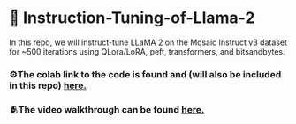 # 🤖 Instruction-Tuning-of-Llama-2

In this repo, we will instruct-tune LLaMA 2 on the Mosaic Instruct v3 dataset for ~500 iterations using QLora/LoRA, peft, transformers, and bitsandbytes.

### ⚙️The colab link to the code is found and (will also be included in this repo) [here.](https://colab.research.google.com/drive/1R60cre8JiqD2smQqirLPWQGemS7s16e1?usp=sharing)

### 🫂The video walkthrough can be found [here.](https://www.loom.com/share/b6071cc9d5354adcbb7afcc0b7c61170?sid=77f06a73-50a6-4b7f-b7ae-378fba080313)
